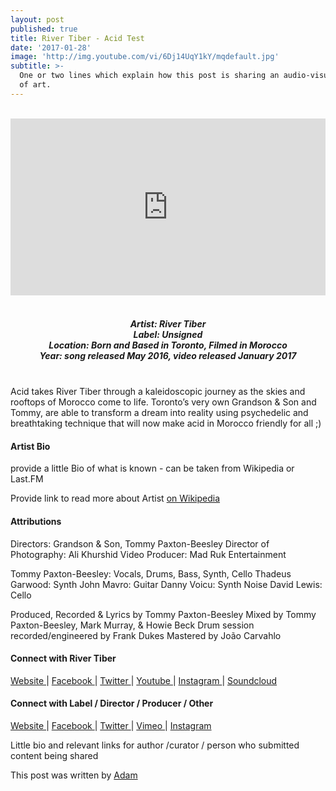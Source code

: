 ```yaml
---
layout: post
published: true
title: River Tiber - Acid Test
date: '2017-01-28'
image: 'http://img.youtube.com/vi/6Dj14UqY1kY/mqdefault.jpg'
subtitle: >-
  One or two lines which explain how this post is sharing an audio-visual work
  of art.
---
```

<style>.embed-container { position: relative; padding-bottom: 56.25%; height: 0; overflow: hidden; max-width: 100%; } .embed-container iframe, .embed-container object, .embed-container embed { position: absolute; top: 0; left: 0; width: 100%; height: 100%; }</style><br />
<div class="embed-container">
<iframe allowfullscreen="" frameborder="0" height="315" src="https://www.youtube.com/embed/6Dj14UqY1kY" width="560"></iframe></div>
<br>
<h5 style="text-align: center;">
Artist: River Tiber <br>
Label: Unsigned <br>
Location: Born and Based in Toronto, Filmed in Morocco <br>
Year: song released May 2016, video released January 2017
</h5>
<br>
Acid takes River Tiber through a kaleidoscopic journey as the skies and rooftops of Morocco come to life. Toronto’s very own Grandson & Son and Tommy, are able to transform a dream into reality using psychedelic and breathtaking technique that will now make acid in Morocco friendly for all ;)  

#### Artist Bio

provide a little Bio of what is known - can be taken from Wikipedia or Last.FM<br />

Provide link to read more about Artist [on Wikipedia]()

#### Attributions

Directors: Grandson & Son, Tommy Paxton-Beesley
Director of Photography: Ali Khurshid 
Video Producer: Mad Ruk Entertainment

Tommy Paxton-Beesley: Vocals, Drums, Bass, Synth, Cello
Thadeus Garwood: Synth
John Mavro: Guitar
Danny Voicu: Synth Noise
David Lewis: Cello

Produced, Recorded & Lyrics by Tommy Paxton-Beesley
Mixed by Tommy Paxton-Beesley, Mark Murray, & Howie Beck
Drum session recorded/engineered by Frank Dukes
Mastered by João Carvahlo


#### Connect with River Tiber

<a class="fa fa-globe" href="http://rivertiber.com/" target="_blank"> Website </a> |
<a class="fa fa-facebook" href="https://www.facebook.com/rivertiber" target="_blank"> Facebook </a> |
<a class="fa fa-twitter" href="https://twitter.com/rivertiber" target="_blank"> Twitter </a> |
<a class="fa fa-youtube" href="https://www.youtube.com/rivertibermusic" target="_blank"> Youtube </a> |
<a class="fa fa-instagram" href="https://www.instagram.com/rivertiber" target="_blank"> Instagram </a> |
<a class="fa fa-soundcloud" href="https://soundcloud.com/rivertiber" target="_blank"> Soundcloud </a> 

#### Connect with Label / Director / Producer / Other 

<a class="fa fa-globe" href="http://" target="_blank"> Website </a> |
<a class="fa fa-facebook" href="https://www.facebook.com/" target="_blank"> Facebook </a> |
<a class="fa fa-twitter" href="https://twitter.com/" target="_blank"> Twitter </a> |
<a class="fa fa-vimeo" href="https://vimeo.com/" target="_blank"> Vimeo </a> |
<a class="fa fa-instagram" href="https://www.instagram.com/" target="_blank"> Instagram </a>

Little bio and relevant links for author /curator / person who submitted content being shared

This post was written by [Adam](http://rwz.io/contributors/adam)
